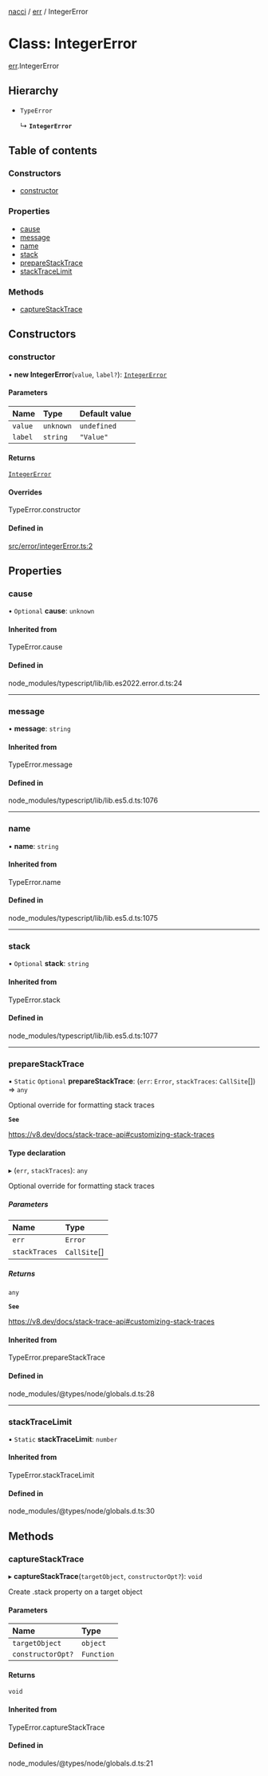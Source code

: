 [nacci](../README.md) / [err](../modules/err.md) / IntegerError

# Class: IntegerError

[err](../modules/err.md).IntegerError

## Hierarchy

- `TypeError`

  ↳ **`IntegerError`**

## Table of contents

### Constructors

- [constructor](err.IntegerError.md#constructor)

### Properties

- [cause](err.IntegerError.md#cause)
- [message](err.IntegerError.md#message)
- [name](err.IntegerError.md#name)
- [stack](err.IntegerError.md#stack)
- [prepareStackTrace](err.IntegerError.md#preparestacktrace)
- [stackTraceLimit](err.IntegerError.md#stacktracelimit)

### Methods

- [captureStackTrace](err.IntegerError.md#capturestacktrace)

## Constructors

### constructor

• **new IntegerError**(`value`, `label?`): [`IntegerError`](err.IntegerError.md)

#### Parameters

| Name | Type | Default value |
| :------ | :------ | :------ |
| `value` | `unknown` | `undefined` |
| `label` | `string` | `"Value"` |

#### Returns

[`IntegerError`](err.IntegerError.md)

#### Overrides

TypeError.constructor

#### Defined in

[src/error/integerError.ts:2](https://github.com/havelessbemore/nacci/blob/68d5ad6/src/error/integerError.ts#L2)

## Properties

### cause

• `Optional` **cause**: `unknown`

#### Inherited from

TypeError.cause

#### Defined in

node_modules/typescript/lib/lib.es2022.error.d.ts:24

___

### message

• **message**: `string`

#### Inherited from

TypeError.message

#### Defined in

node_modules/typescript/lib/lib.es5.d.ts:1076

___

### name

• **name**: `string`

#### Inherited from

TypeError.name

#### Defined in

node_modules/typescript/lib/lib.es5.d.ts:1075

___

### stack

• `Optional` **stack**: `string`

#### Inherited from

TypeError.stack

#### Defined in

node_modules/typescript/lib/lib.es5.d.ts:1077

___

### prepareStackTrace

▪ `Static` `Optional` **prepareStackTrace**: (`err`: `Error`, `stackTraces`: `CallSite`[]) => `any`

Optional override for formatting stack traces

**`See`**

https://v8.dev/docs/stack-trace-api#customizing-stack-traces

#### Type declaration

▸ (`err`, `stackTraces`): `any`

Optional override for formatting stack traces

##### Parameters

| Name | Type |
| :------ | :------ |
| `err` | `Error` |
| `stackTraces` | `CallSite`[] |

##### Returns

`any`

**`See`**

https://v8.dev/docs/stack-trace-api#customizing-stack-traces

#### Inherited from

TypeError.prepareStackTrace

#### Defined in

node_modules/@types/node/globals.d.ts:28

___

### stackTraceLimit

▪ `Static` **stackTraceLimit**: `number`

#### Inherited from

TypeError.stackTraceLimit

#### Defined in

node_modules/@types/node/globals.d.ts:30

## Methods

### captureStackTrace

▸ **captureStackTrace**(`targetObject`, `constructorOpt?`): `void`

Create .stack property on a target object

#### Parameters

| Name | Type |
| :------ | :------ |
| `targetObject` | `object` |
| `constructorOpt?` | `Function` |

#### Returns

`void`

#### Inherited from

TypeError.captureStackTrace

#### Defined in

node_modules/@types/node/globals.d.ts:21

